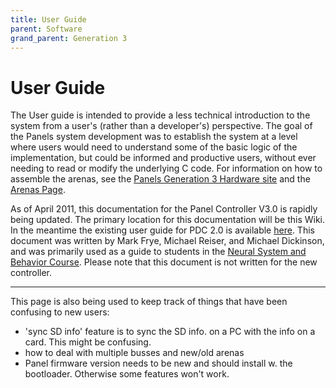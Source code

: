 ```yaml
---
title: User Guide
parent: Software
grand_parent: Generation 3
---
```


# User Guide

The User guide is intended to provide a less technical introduction to the system from a user's (rather than a developer's) perspective. The goal of the Panels system development was to establish the system at a level where users would need to understand some of the basic logic of the implementation, but could be informed and productive users, without ever needing to read or modify the underlying C code. For information on how to assemble the arenas, see the [Panels Generation 3 Hardware site](https://github.com/reiserlab/Panel-G3-Hardware) and the [Arenas Page](https://github.com/reiserlab/Panel-G3-Hardware/wiki/Arenas).

As of April 2011, this documentation for the Panel Controller V3.0 is rapidly being updated. The primary location for this documentation will be this Wiki. In the meantime the existing user guide for PDC 2.0 is available [here]({{site.baseurl}}Generation%202/Arenas/docs/assets/flight_simulator_user_guide3.doc). This document was written by Mark Frye, Michael Reiser, and Michael Dickinson, and was primarily used as a guide to students in the [Neural System and Behavior Course](http://sites.google.com/site/nsbmbl/). Please note that this document is not written for the new controller.

----

This page is also being used to keep track of things that have been confusing to new users:

- 'sync SD info' feature is to sync the SD info. on a PC with the info on a card. This might be confusing.
- how to deal with multiple busses and new/old arenas
- Panel firmware version needs to be new and should install w. the bootloader. Otherwise some features won't work.
